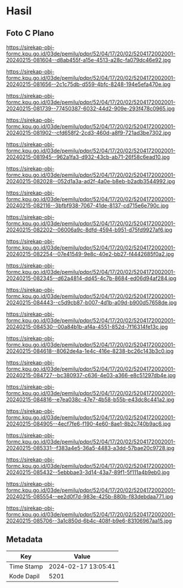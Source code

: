 # Hasil

## Foto C Plano

https://sirekap-obj-formc.kpu.go.id/03de/pemilu/pdpr/52/04/17/20/02/5204172002001-20240215-081604--d8ab455f-a15e-4513-a28c-fa079dc46e92.jpg

https://sirekap-obj-formc.kpu.go.id/03de/pemilu/pdpr/52/04/17/20/02/5204172002001-20240215-081656--2c1c75db-d559-4bfc-8248-194e5efa470e.jpg

https://sirekap-obj-formc.kpu.go.id/03de/pemilu/pdpr/52/04/17/20/02/5204172002001-20240215-081739--77450387-6032-44d2-909e-293f478c0965.jpg

https://sirekap-obj-formc.kpu.go.id/03de/pemilu/pdpr/52/04/17/20/02/5204172002001-20240215-081902--cfd658f2-2cd3-460d-a8f9-721ad3be7302.jpg

https://sirekap-obj-formc.kpu.go.id/03de/pemilu/pdpr/52/04/17/20/02/5204172002001-20240215-081945--962a1fa3-d932-43cb-ab71-26f58c6ead10.jpg

https://sirekap-obj-formc.kpu.go.id/03de/pemilu/pdpr/52/04/17/20/02/5204172002001-20240215-082028--052d1a3a-ad2f-4a0e-b8eb-b2adb3544992.jpg

https://sirekap-obj-formc.kpu.go.id/03de/pemilu/pdpr/52/04/17/20/02/5204172002001-20240215-082116--3bfbf938-7067-41de-8137-cd715e6e790c.jpg

https://sirekap-obj-formc.kpu.go.id/03de/pemilu/pdpr/52/04/17/20/02/5204172002001-20240215-082202--06006a9c-8dfd-4594-b951-d75fd9927af6.jpg

https://sirekap-obj-formc.kpu.go.id/03de/pemilu/pdpr/52/04/17/20/02/5204172002001-20240215-082254--07e41549-9e8c-40e2-bb27-f4442685f0a2.jpg

https://sirekap-obj-formc.kpu.go.id/03de/pemilu/pdpr/52/04/17/20/02/5204172002001-20240215-082345--d62a4814-dd45-4c7b-8684-ed06d94af284.jpg

https://sirekap-obj-formc.kpu.go.id/03de/pemilu/pdpr/52/04/17/20/02/5204172002001-20240215-084443--c5d9cb87-b007-4d1b-a09d-b900d57658de.jpg

https://sirekap-obj-formc.kpu.go.id/03de/pemilu/pdpr/52/04/17/20/02/5204172002001-20240215-084530--00a84b1b-af4a-4551-852d-7f16314fe13c.jpg

https://sirekap-obj-formc.kpu.go.id/03de/pemilu/pdpr/52/04/17/20/02/5204172002001-20240215-084618--8062de4a-1e4c-416e-8238-bc26c143b3c0.jpg

https://sirekap-obj-formc.kpu.go.id/03de/pemilu/pdpr/52/04/17/20/02/5204172002001-20240215-084727--bc380937-c636-4e03-a366-e8c51297db4e.jpg

https://sirekap-obj-formc.kpu.go.id/03de/pemilu/pdpr/52/04/17/20/02/5204172002001-20240215-084816--e7ea038c-47e7-4b58-b55b-e43dc8c441a2.jpg

https://sirekap-obj-formc.kpu.go.id/03de/pemilu/pdpr/52/04/17/20/02/5204172002001-20240215-084905--4ecf7fe6-f190-4e60-8ae1-8b2c740b9ac6.jpg

https://sirekap-obj-formc.kpu.go.id/03de/pemilu/pdpr/52/04/17/20/02/5204172002001-20240215-085331--f383a4e5-36a5-4483-a3dd-57bae20c9728.jpg

https://sirekap-obj-formc.kpu.go.id/03de/pemilu/pdpr/52/04/17/20/02/5204172002001-20240215-085432--5ebbbae3-3d14-43a7-89f1-5f111a4b9eb0.jpg

https://sirekap-obj-formc.kpu.go.id/03de/pemilu/pdpr/52/04/17/20/02/5204172002001-20240215-085554--ee2d0f7d-983e-425b-880b-f83debdaa771.jpg

https://sirekap-obj-formc.kpu.go.id/03de/pemilu/pdpr/52/04/17/20/02/5204172002001-20240215-085706--3a1c850d-6b4c-408f-b9e6-83106967aa15.jpg


## Metadata

| Key        | Value               |
| ---------- | ------------------- |
| Time Stamp | 2024-02-17 13:05:41 |
| Kode Dapil | 5201                |




